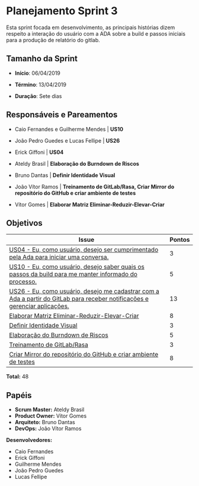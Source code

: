 # Planejamento Sprint 3
Esta sprint focada em desenvolvimento, as principais histórias dizem respeito a interação do usuário com a ADA sobre a build e passos iniciais para a produção de relatório do gitlab.

## Tamanho da Sprint

* **Início**: 06/04/2019
* **Término**: 13/04/2019

* **Duração**: Sete dias

## Responsáveis e Pareamentos

* Caio Fernandes e Guilherme Mendes | **US10**
* João Pedro Guedes e Lucas Fellipe | **US26**
* Erick Giffoni | **US04** 

* Ateldy Brasil | **Elaboração do Burndown de Riscos**
* Bruno Dantas | **Definir Identidade Visual**
* João Vítor Ramos | **Treinamento de GitLab/Rasa, Criar Mirror do repositório do GitHub e criar ambiente de testes**
* Vítor Gomes | **Elaborar Matriz Eliminar-Reduzir-Elevar-Criar**


## Objetivos

| Issue | Pontos |
| ----- | ------ |
| [US04 - Eu, como usuário, desejo ser cumprimentado pela Ada para iniciar uma conversa.](https://github.com/fga-eps-mds/2019.1-ADA/issues/87) | 3 |
| [US10 - Eu, como usuário, desejo saber quais os passos da build para me manter informado do processo.](https://github.com/fga-eps-mds/2019.1-ADA/issues/89) | 5 |
| [US26 - Eu, como usuário, desejo me cadastrar com a Ada a partir do GitLab para receber notificações e gerenciar aplicações.](https://github.com/fga-eps-mds/2019.1-ADA/issues/88) | 13 |
| [Elaborar Matriz Eliminar-Reduzir-Elevar-Criar](https://github.com/fga-eps-mds/2019.1-ADA/issues/90) | 8 |
| [Definir Identidade Visual](https://github.com/fga-eps-mds/2019.1-ADA/issues/91) | 3 |
| [Elaboração do Burndown de Riscos](https://github.com/fga-eps-mds/2019.1-ADA/issues/92) | 5 |
| [Treinamento de GitLab/Rasa](https://github.com/fga-eps-mds/2019.1-ADA/issues/93) | 3 |
| [Criar Mirror do repositório do GitHub e criar ambiente de testes](https://github.com/fga-eps-mds/2019.1-ADA/issues/94) | 8 |

__Total:__ 48

## Papéis
* __Scrum Master:__ Ateldy Brasil
* __Product Owner:__ Vítor Gomes
* __Arquiteto:__ Bruno Dantas
* __DevOps:__ João Vítor Ramos

__Desenvolvedores:__
* Caio Fernandes 
* Erick Giffoni
* Guilherme Mendes
* João Pedro Guedes
* Lucas Fellipe